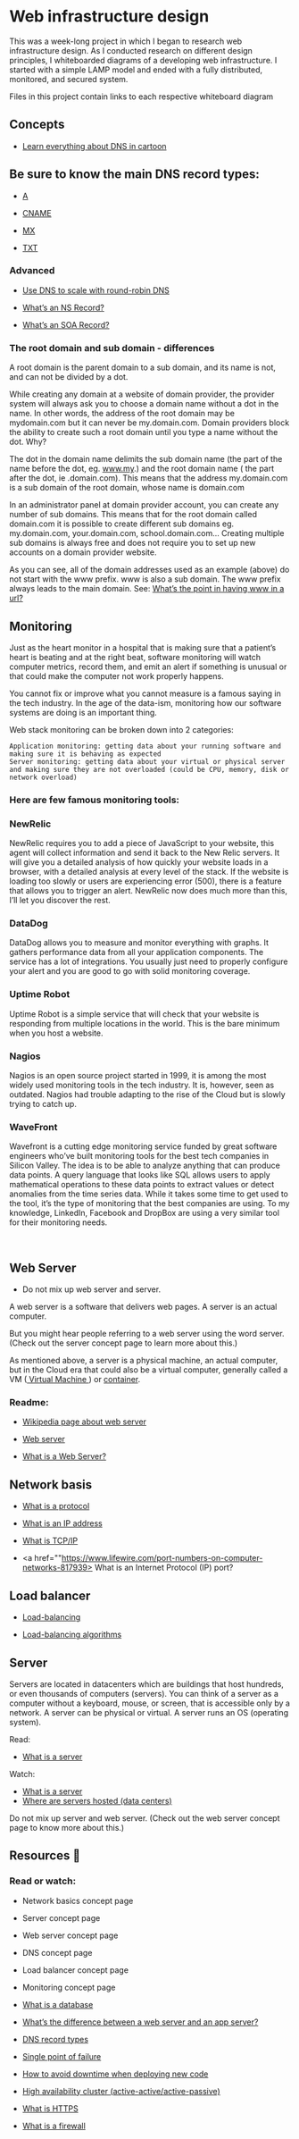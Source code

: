# Web infrastructure design

This was a week-long project in which I began to research web infrastructure
design. As I conducted research on different design principles, I
whiteboarded diagrams of a developing web infrastructure. I started with a
simple LAMP model and ended with a fully distributed, monitored, and secured
system.

Files in this project contain links to each respective whiteboard diagram


## Concepts

* <a href ="https://howdns.works/"> Learn everything about DNS in cartoon
 </a> <br>

## Be sure to know the main DNS record types: 

* <a href ="https://support.dnsimple.com/articles/a-record/"> A </a> <br>

* <a href ="https://en.wikipedia.org/wiki/CNAME_record"> CNAME </a> <br>

* <a href ="https://en.wikipedia.org/wiki/MX_record"> MX </a> <br>

* <a href ="https://en.wikipedia.org/wiki/TXT_record"> TXT </a> </br>

### Advanced

* <a href ="https://www.dnsknowledge.com/whatis/round-robin-dns/"> Use DNS to scale with round-robin DNS </a> <br>

* <a href ="https://support.dnsimple.com/articles/ns-record/"> What’s an NS Record? </a> <br>

* <a href ="https://support.dnsimple.com/articles/soa-record/"> What’s an SOA Record? </a> <br>

### The root domain and sub domain - differences

<p> A root domain is the parent domain to a sub domain, and its name is not, and can not be divided by a dot.

While creating any domain at a website of domain provider, the provider system will always ask you to choose a domain name without a dot in the name. In other words, the address of the root domain may be mydomain.com but it can never be my.domain.com. Domain providers block the ability to create such a root domain until you type a name without the dot. Why?

The dot in the domain name delimits the sub domain name (the part of the name before the dot, eg. www.my.) and the root domain name ( the part after the dot, ie .domain.com). This means that the address my.domain.com is a sub domain of the root domain, whose name is domain.com

In an administrator panel at domain provider account, you can create any number of sub domains. This means that for the root domain called domain.com it is possible to create different sub domains eg. my.domain.com, your.domain.com, school.domain.com… Creating multiple sub domains is always free and does not require you to set up new accounts on a domain provider website.

As you can see, all of the domain addresses used as an example (above) do not start with the www prefix. www is also a sub domain. The www prefix always leads to the main domain. See: <a href ="https://serverfault.com/questions/145777/what-s-the-point-in-having-www-in-a-url"> What’s the point in having www in a url? </a> </p>


## Monitoring

<p> 

Just as the heart monitor in a hospital that is making sure that a patient’s heart is beating and at the right beat, software monitoring will watch computer metrics, record them, and emit an alert if something is unusual or that could make the computer not work properly happens.

You cannot fix or improve what you cannot measure is a famous saying in the tech industry. In the age of the data-ism, monitoring how our software systems are doing is an important thing.

Web stack monitoring can be broken down into 2 categories:

    Application monitoring: getting data about your running software and making sure it is behaving as expected
    Server monitoring: getting data about your virtual or physical server and making sure they are not overloaded (could be CPU, memory, disk or network overload)

### Here are few famous monitoring tools:

### NewRelic

NewRelic requires you to add a piece of JavaScript to your website, this agent will collect information and send it back to the New Relic servers. It will give you a detailed analysis of how quickly your website loads in a browser, with a detailed analysis at every level of the stack. If the website is loading too slowly or users are experiencing error (500), there is a feature that allows you to trigger an alert. NewRelic now does much more than this, I’ll let you discover the rest.

### DataDog

DataDog allows you to measure and monitor everything with graphs. It gathers performance data from all your application components. The service has a lot of integrations. You usually just need to properly configure your alert and you are good to go with solid monitoring coverage.

### Uptime Robot

Uptime Robot is a simple service that will check that your website is responding from multiple locations in the world. This is the bare minimum when you host a website.

### Nagios

Nagios is an open source project started in 1999, it is among the most widely used monitoring tools in the tech industry. It is, however, seen as outdated. Nagios had trouble adapting to the rise of the Cloud but is slowly trying to catch up.

### WaveFront

Wavefront is a cutting edge monitoring service funded by great software engineers who’ve built monitoring tools for the best tech companies in Silicon Valley. The idea is to be able to analyze anything that can produce data points. A query language that looks like SQL allows users to apply mathematical operations to these data points to extract values or detect anomalies from the time series data. While it takes some time to get used to the tool, it’s the type of monitoring that the best companies are using. To my knowledge, LinkedIn, Facebook and DropBox are using a very similar tool for their monitoring needs.
 </p> <br>

##  Web Server 

* Do not mix up web server and server.

A web server is a software that delivers web pages. A server is an actual computer.

But you might hear people referring to a web server using the word server. (Check out the server concept page to learn more about this.)

As mentioned above, a server is a physical machine, an actual computer, but in the Cloud era that could also be a virtual computer, generally called a VM (<a href ="https://en.wikipedia.org/wiki/Virtual_machine"> Virtual Machine </a>) or <a href ="https://www.cio.com/article/247005/what-are-containers-and-why-do-you-need-them.html"> container</a>. <br>

### Readme:

* <a href="https://en.wikipedia.org/wiki/Web_server"> Wikipedia page about web server </a> <br>

* <a href="https://whatis.techtarget.com/definition/Web-server"> Web server </a> <br>

* <a href="https://developer.mozilla.org/en-US/docs/Learn/Common_questions/What_is_a_web_server"> What is a Web Server? </a> <br>

## Network basis

* <a href="https://www.techtarget.com/searchnetworking/definition/protocol"> What is a protocol </a> <br>

* <a href="https://computer.howstuffworks.com/internet/basics/what-is-an-ip-address.htm"> What is an IP address </a> <br>
     
* <a href="https://www.techtarget.com/searchnetworking/definition/TCP-IP"> What is TCP/IP </a> <br>

* <a href=""https://www.lifewire.com/port-numbers-on-computer-networks-817939> What is an Internet Protocol (IP) port? </a> <br>

## Load balancer

* <a href ="https://www.thegeekstuff.com/2016/01/load-balancer-intro/"> Load-balancing </a> <br>

* <a href ="https://community.f5.com/t5/technical-articles/intro-to-load-balancing-for-developers-ndash-the-algorithms/ta-p/273759"> Load-balancing algorithms </a> <br>

## Server

<p>

Servers are located in datacenters which are buildings that host hundreds, or even thousands of computers (servers). You can think of a server as a computer without a keyboard, mouse, or screen, that is accessible only by a network. A server can be physical or virtual. A server runs an OS (operating system).

Read:

* <a href="https://en.wikipedia.org/wiki/Server_(computing)#Hardware_requirement"> What is a server </a>

Watch:

* <a href ="https://www.youtube.com/watch?v=B1ANfsDyjeA"> What is a server </a><br>
* <a href ="https://www.youtube.com/watch?t=33&v=iuqXFC_qIvA&feature=youtu.be"> Where are servers hosted (data centers) </a>

Do not mix up server and web server. (Check out the web server concept page to know more about this.)

</p>


## Resources :book:

### Read or watch:

* Network basics concept page <br>
* Server concept page <br>
* Web server concept page <br>
* DNS concept page <br>
* Load balancer concept page <br>
* Monitoring concept page <br>
* <a href ="https://www.techtarget.com/searchdatamanagement/definition/database">  What is a database</a> <br>

* <a href ="https://www.youtube.com/watch?v=S97eKyv2b9M">  What’s the difference between a web server and an app server?</a> <br>

* <a href ="https://pressable.com/?s=DNS&post_type=knowledgebase">  DNS record types </a> <br>

* <a href ="https://en.wikipedia.org/wiki/Single_point_of_failure">  Single point of failure </a> <br>

* <a href ="https://softwareengineering.stackexchange.com/questions/35063/how-do-you-update-your-production-codebase-database-schema-without-causing-downt#answers-header">  How to avoid downtime when deploying new code </a> <br>

* <a href ="https://docs.oracle.com/cd/E17904_01/core.1111/e10106/intro.htm#ASHIA712">  High availability cluster (active-active/active-passive) </a> <br>

* <a href ="https://www.instantssl.com/http-vs-https">  What is HTTPS </a> <br>

* <a href ="https://www.webopedia.com/definitions/firewall/"> What is a firewall   </a> 


